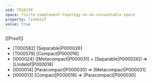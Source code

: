 ```yaml
---
uid: T016330
space: finite-complement-topology-on-an-uncountable-space
property: lindelof
value: true
---
```

[[Proof]]

* [T000582] [Separable|P000026]
* [T000579] [Compact|P000016]
* [I000024] ([Metacompact|P000031] + [Separable|P000026]) => [Lindelof|P000018]
* [I000014] [Paracompact|P000030] => [Metacompact|P000031]
* [I000013] [Compact|P000016] => [Paracompact|P000030]

